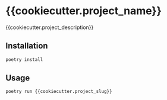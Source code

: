 
# {{cookiecutter.project_name}}

{{cookiecutter.project_description}}

## Installation

```bash
poetry install
```

## Usage

```bash
poetry run {{cookiecutter.project_slug}}
```
